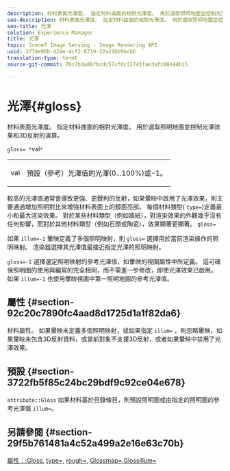 ```yaml
---
description: 材料表面光澤度。 指定材料曲面的相對光澤度。 用於選取照明地圖並控制光澤效果和3D反射的演算。
seo-description: 材料表面光澤度。 指定材料曲面的相對光澤度。 用於選取照明地圖並控制光澤效果和3D反射的演算。
seo-title: 光澤
solution: Experience Manager
title: 光澤
topic: Scene7 Image Serving - Image Rendering API
uuid: 3774e08b-d24e-4cf2-8719-32a21bb9bcb6
translation-type: tm+mt
source-git-commit: 7bc7b3a86fbcdc57cfdc31745fae3afc06e44b15

---
```



# 光澤{#gloss}

材料表面光澤度。 指定材料曲面的相對光澤度。 用於選取照明地圖並控制光澤效果和3D反射的演算。

`gloss= *`val`*`

<table id="simpletable_82166CA080AD401180404462FB2407D7"> 
 <tr class="strow"> 
  <td class="stentry"> <p><span class="codeph"> <span class="varname"> val</span></span> </p></td> 
  <td class="stentry"> <p>預設（參考）光澤值的光澤(0...100%)或-1。 </p></td> 
 </tr> 
</table>

較高的光澤值通常會導致更強、更銳利的反射，如果暈映中啟用了光澤效果，則主要通過增加照明對比來增強材料表面上的鏡面亮部。 每個材料類型( `type=`)定義最小和最大渲染效果。 對於某些材料類型（例如牆紙），對渲染效果的外觀幾乎沒有任何影響，而對於其他材料類型（例如石頭或陶瓷），效果顯著更顯著。 `gloss=`

如果 `illum=-1` 暈映定義了多個照明映射，則 `gloss=` 選擇用於當前渲染操作的照明映射。 渲染器選擇其光澤值最接近指定光澤的照明映射。

`gloss=-1` 選擇選定照明映射的參考光澤值，如暈映的視圖屬性中所定義。 這可確保照明圖的使用與編寫的完全相同，而不需進一步修改，即使光澤效果已啟用。 如果 `illum=-1` 也使用暈映視圖中第一照明地圖的參考光澤值。

## 屬性 {#section-92c20c7890fc4aad8d1725d1a1f82da6}

材料屬性。 如果暈映未定義多個照明映射，或如果指定 `illum=` ，則忽略暈映，如果暈映未包含3D反射資料，或當前對象不支援3D反射，或者如果暈映中禁用了光澤效果。

## 預設 {#section-3722fb5f85c24bc29bdf9c92ce04e678}

`attribute::Gloss` 如果材料基於目錄條目，則預設照明圖或由指定的照明圖的參考光澤值 `illum=`。

## 另請參閱 {#section-29f5b761481a4c52a499a2e16e63c70b}

[屬性：:Gloss](../../../../../ir-api/material-cat/image-rendering-api-ref/c-ir-material-catalog/c-ir-material-data-reference/r-ir-cat-gloss.md#reference-5277f62a67e2408ab94699aa712f1eeb), [type=](../../../../../ir-api/http-protocol/image-rendering-api-ref/c-ir-http-protocol-ref/c-ir-http-protocol-command-reference/r-ir-http-type.md#reference-128c7de89e2d46838019b560f3f84a35), [rough=](../../../../../ir-api/http-protocol/image-rendering-api-ref/c-ir-http-protocol-ref/c-ir-http-protocol-command-reference/r-ir-rough.md#reference-00add846b09f4dc39420bda1ca414180), [Glossmap=](../../../../../ir-api/http-protocol/image-rendering-api-ref/c-ir-http-protocol-ref/c-ir-http-protocol-command-reference/r-ir-glossmap.md#reference-99940148ae6a401482b2d03c68530f3a)[,Glossillum=](../../../../../ir-api/http-protocol/image-rendering-api-ref/c-ir-http-protocol-ref/c-ir-http-protocol-command-reference/r-ir-http-illum.md#reference-8efe483a30684022bfe711eb73efbee6)
